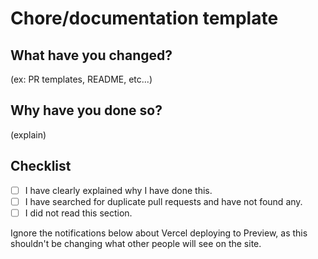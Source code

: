 # Chore/documentation template
<!-- if you didn't change anything about the website, use this template. DO NOT DELETE THE ABOVE LINE-->

## What have you changed?

(ex: PR templates, README, etc...)

## Why have you done so?

(explain)

## Checklist

- [ ] I have clearly explained why I have done this.
- [ ] I have searched for duplicate pull requests and have not found any.
- [ ] I did not read this section.

Ignore the notifications below about Vercel deploying to Preview, as this shouldn't be changing what other people will see on the site.
